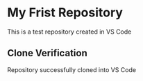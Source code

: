 # My Frist Repository
This is a test repository created in VS Code

## Clone Verification
Repository successfully cloned into VS Code
